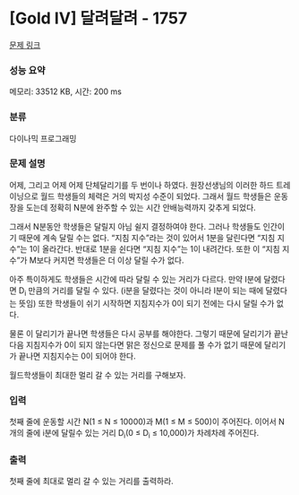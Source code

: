 # [Gold IV] 달려달려 - 1757 

[문제 링크](https://www.acmicpc.net/problem/1757) 

### 성능 요약

메모리: 33512 KB, 시간: 200 ms

### 분류

다이나믹 프로그래밍

### 문제 설명

<p>어제, 그리고 어제 어제 단체달리기를 두 번이나 하였다. 원장선생님의 이러한 하드 트레이닝으로 월드 학생들의 체력은 거의 박지성 수준이 되었다. 그래서 월드 학생들은 운동장을 도는데 정확히 N분에 완주할 수 있는 시간 안배능력까지 갖추게 되었다.</p>

<p>그래서 N분동안 학생들은 달릴지 아님 쉴지 결정하여야 한다. 그러나 학생들도 인간이기 때문에 계속 달릴 수는 없다. “지침 지수”라는 것이 있어서 1분을 달린다면 “지침 지수”는 1이 올라간다. 반대로 1분을 쉰다면 “지침 지수”는 1이 내려간다. 또한 이 “지침 지수”가 M보다 커지면 학생들은 더 이상 달릴 수가 없다.</p>

<p>아주 특이하게도 학생들은 시간에 따라 달릴 수 있는 거리가 다르다. 만약 I분에 달렸다면 D<sub>i</sub> 만큼의 거리를 달릴 수 있다. (i분을 달렸다는 것이 아니라 I분이 되는 때에 달렸다는 뜻임) 또한 학생들이 쉬기 시작하면 지침지수가 0이 되기 전에는 다시 달릴 수가 없다.</p>

<p>물론 이 달리기가 끝나면 학생들은 다시 공부를 해야한다. 그렇기 때문에 달리기가 끝난다음 지침지수가 0이 되지 않는다면 맑은 정신으로 문제를 풀 수가 없기 때문에 달리기가 끝나면 지침지수는 0이 되어야 한다.</p>

<p>월드학생들이 최대한 멀리 갈 수 있는 거리를 구해보자.</p>

### 입력 

 <p>첫째 줄에 운동할 시간 N(1 ≤ N ≤ 10000)과 M(1 ≤ M ≤ 500)이 주어진다. 이어서 N개의 줄에 i분에 달릴수 있는 거리 D<sub>i</sub>(0 ≤ D<sub>i</sub> ≤ 10,000)가 차례차례 주어진다.</p>

### 출력 

 <p>첫째 줄에 최대로 멀리 갈 수 있는 거리를 출력하라.</p>

